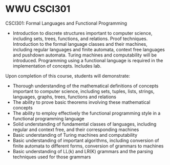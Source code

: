 # WWU CSCI301
CSCI301: Formal Languages and Functional Programming

* Introduction to discrete structures important to computer science, including sets, trees, functions, and relations. Proof techniques. Introduction to the formal language classes and their machines, including regular languages and finite automata, context free languages and pushdown automata. Turing machines and computability will be introduced. Programming using a functional language is required in the implementation of concepts. Includes lab.

Upon completion of this course, students will demonstrate:
* Thorough understanding of the mathematical definitions of concepts important to computer science, including sets, tuples, lists, strings, languages, graphs, trees, functions and relations
* The ability to prove basic theorems involving these mathematical concepts
* The ability to employ effectively the functional programming style in a functional programming language
* Solid understanding of fundamental classes of languages, including regular and context free, and their corresponding machines
* Basic understanding of Turing machines and computability
* Basic understanding of important algorithms, including conversion of finite automata to different forms, conversion of grammars to machines
* Basic understanding of LL(k) and LR(K) grammars and the parsing techniques used for those grammars
